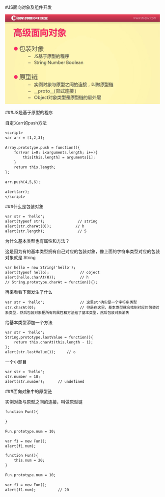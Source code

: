 #JS面向对象及组件开发

![](image/screenshot_1494340025803.png)

###JS是基于原型的程序

自定义arr的push方法
```
<script>
var arr = [1,2,3];

Array.prototype.push = function(){
    for(var i=0; i<arguments.length; i++){
        this[this.length] = arguments[i];
    }
    return this.length;
};

arr.push(4,5,6);

alert(arr);
</script>
```

###什么是包装对象
```
var str = 'hello';
alert(typeof str);               // string
alert(str.charAt(0));           // h
alert(str.length);               // 5
```

为什么基本类型也有属性和方法？

这是因为有的基本类型拥有自己对应的包装对象，像上面的字符串类型对应的包装对象就是 String
```
var hello = new String('hello');
alert(typeof hello);              // object
alert(hello.charAt(0));           // h
// String.prototype.charAt = function(){};
```

再来看看下面发生了什么
```
var str = 'hello';                // 这里str确实是一个字符串类型
str.charAt(0);                    // 但是在这里，基本类型就会找到对应的包装对象类型，然后包装对象把所有的属性和方法给了基本类型，然后包装对象消失
```

给基本类型添加一个方法
```
var str = 'hello';
String.prototype.lastValue = function(){
    return this.charAt(this.length - 1);
};
alert(str.lastValue());     // o
```

一个小题目
```
var str = 'hello';
str.number = 10;
alert(str.number);      // undefined
```

###面向对象中的原型链

实例对象与原型之间的连接，叫做原型链
```
function Fun(){

}

Fun.prototype.num = 10;

var f1 = new Fun();
alert(f1.num);
```

```
function Fun(){
    this.num = 20;
}

Fun.prototype.num = 10;

var f1 = new Fun();
alert(f1.num);          // 20
```

